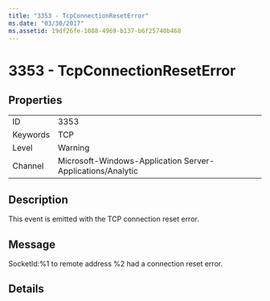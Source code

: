 ```yaml
---
title: "3353 - TcpConnectionResetError"
ms.date: "03/30/2017"
ms.assetid: 19df26fe-1088-4969-b137-b6f25740b468
---
```

# 3353 - TcpConnectionResetError

## Properties  
  
|||  
|-|-|  
|ID|3353|  
|Keywords|TCP|  
|Level|Warning|  
|Channel|Microsoft-Windows-Application Server-Applications/Analytic|  
  
## Description  

 This event is emitted with the TCP connection reset error.  
  
## Message  

 SocketId:%1 to remote address %2 had a connection reset error.  
  
## Details
